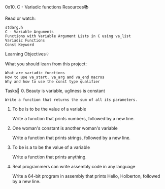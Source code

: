 0x10. C - Variadic functions
Resources📚

Read or watch:

    stdarg.h
    C - Variable Arguments
    Functions with Variable Argument Lists in C using va_list
    Variadic Functions
    Const Keyword

Learning Objectives💡

What you should learn from this project:

    What are variadic functions
    How to use va_start, va_arg and va_end macros
    Why and how to use the const type qualifier

Tasks📝
0. Beauty is variable, ugliness is constant

    Write a function that returns the sum of all its parameters.

1. To be is to be the value of a variable

    Write a function that prints numbers, followed by a new line.

2. One woman's constant is another woman's variable

    Write a function that prints strings, followed by a new line.

3. To be is a to be the value of a variable

    Write a function that prints anything.

4. Real programmers can write assembly code in any language

    Write a 64-bit program in assembly that prints Hello, Holberton, followed by a new line.

